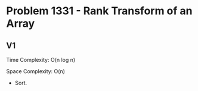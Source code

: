 # Problem 1331 - Rank Transform of an Array

## V1

Time Complexity: O(n log n)

Space Complexity: O(n)

- Sort.

